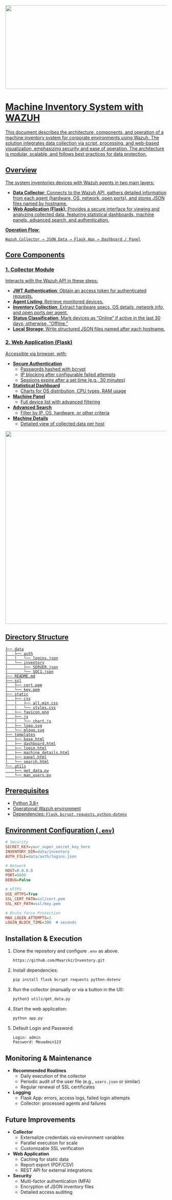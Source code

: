 
<div align="left">
  <a href="https://github.com/maarckz/Inventory" target="_blank"><img height="260" width= "960" src="https://github.com/Maarckz/Maarckz/blob/main/Images/Inventory.gif?raw=true"/> 
</div>

# Machine Inventory System with WAZUH

This document describes the architecture, components, and operation of a machine inventory system for corporate environments using Wazuh. The solution integrates data collection via script, processing, and web-based visualization, emphasizing security and ease of operation. The architecture is modular, scalable, and follows best practices for data protection.

## Overview

The system inventories devices with Wazuh agents in two main layers:

- **Data Collector**: Connects to the Wazuh API, gathers detailed information from each agent (hardware, OS, network, open ports), and stores JSON files named by hostname.
- **Web Application (Flask)**: Provides a secure interface for viewing and analyzing collected data, featuring statistical dashboards, machine panels, advanced search, and authentication.

**Operation Flow**:
```
Wazuh Collector → JSON Data → Flask App → Dashboard / Panel
```

## Core Components

### 1. Collector Module

Interacts with the Wazuh API in these steps:

- **JWT Authentication**: Obtain an access token for authenticated requests.
- **Agent Listing**: Retrieve monitored devices.
- **Inventory Collection**: Extract hardware specs, OS details, network info, and open ports per agent.
- **Status Classification**: Mark devices as “Online” if active in the last 30 days; otherwise, “Offline.”
- **Local Storage**: Write structured JSON files named after each hostname.

### 2. Web Application (Flask)

Accessible via browser, with:

- **Secure Authentication**  
  - Passwords hashed with bcrypt  
  - IP blocking after configurable failed attempts  
  - Sessions expire after a set time (e.g., 30 minutes)
- **Statistical Dashboard**  
  - Charts for OS distribution, CPU types, RAM usage
- **Machine Panel**  
  - Full device list with advanced filtering
- **Advanced Search**  
  - Filter by IP, OS, hardware, or other criteria
- **Machine Details**  
  - Detailed view of collected data per host

<div align="left">
  <a href="https://github.com/maarckz/Inventory" target="_blank"><img height="600" width= "960" src="https://github.com/Maarckz/Maarckz/blob/main/Images/InventoryDemo.gif?raw=true"/> 
</div>


## Directory Structure

```
├── data
│   ├── auth
│   │   └── logins.json
│   └── inventory
│       ├── SERVER.json
│       └── SOC1.json
├── README.md
├── ssl
│   ├── cert.pem
│   └── key.pem
├── static
│   ├── css
│   │   ├── all.min.css
│   │   └── styles.css
│   ├── favicon.png
│   ├── js
│   │   └── chart.js
│   ├── logo.svg
│   └── mlogo.svg
├── templates
│   ├── base.html
│   ├── dashboard.html
│   ├── login.html
│   ├── machine_details.html
│   ├── panel.html
│   └── search.html
└── utils
    ├── get_data.py
    └── man_users.py
```

## Prerequisites

- Python 3.8+
- Operational Wazuh environment
- Dependencies: `Flask`, `bcrypt`, `requests`, `python-dotenv`

## Environment Configuration (`.env`)

```ini
# Security
SECRET_KEY=your_super_secret_key_here
INVENTORY_DIR=data/inventory
AUTH_FILE=data/auth/logins.json

# Network
HOST=0.0.0.0
PORT=8000
DEBUG=False

# HTTPS
USE_HTTPS=True
SSL_CERT_PATH=ssl/cert.pem
SSL_KEY_PATH=ssl/key.pem

# Brute-force Protection
MAX_LOGIN_ATTEMPTS=3
LOGIN_BLOCK_TIME=300  # seconds
```

## Installation & Execution

1. Clone the repository and configure `.env` as above.
   ```bash
   https://github.com/Maarckz/Inventory.git
   ```
2. Install dependencies:
   ```bash
   pip install flask bcrypt requests python-dotenv
   ```
3. Run the collector (manually or via a button in the UI):
   ```bash
   python3 utils/get_data.py
   ```
4. Start the web application:
   ```bash
   python app.py
   ```
5. Default Login and Password:
   ```bash
   Login: admin
   Password: Meuadmin123
   ```


## Monitoring & Maintenance

- **Recommended Routines**  
  - Daily execution of the collector  
  - Periodic audit of the user file (e.g., `users.json` or similar)  
  - Regular renewal of SSL certificates  
- **Logging**  
  - Flask App: errors, access logs, failed login attempts  
  - Collector: processed agents and failures  

## Future Improvements

- **Collector**  
  - Externalize credentials via environment variables  
  - Parallel execution for scale  
  - Customizable SSL verification  
- **Web Application**  
  - Caching for static data  
  - Report export (PDF/CSV)  
  - REST API for external integrations  
- **Security**  
  - Multi-factor authentication (MFA)  
  - Encryption of JSON inventory files  
  - Detailed access auditing  
